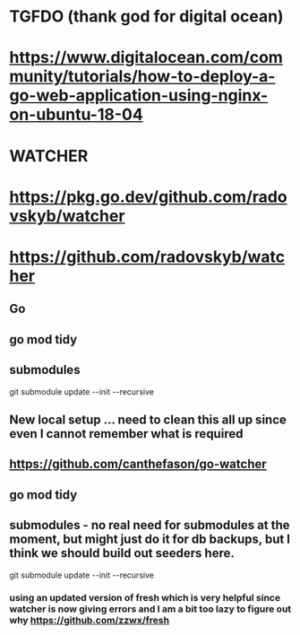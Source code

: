 # TGFDO (thank god for digital ocean)
# https://www.digitalocean.com/community/tutorials/how-to-deploy-a-go-web-application-using-nginx-on-ubuntu-18-04

# WATCHER 
# https://pkg.go.dev/github.com/radovskyb/watcher
# https://github.com/radovskyb/watcher


## Go 
## go mod tidy 

## submodules
git submodule update --init --recursive


## New local setup ... need to clean this all up since even I cannot remember what is required

## https://github.com/canthefason/go-watcher

## go mod tidy 

## submodules - no real need for submodules at the moment, but might just do it for db backups, but I think we should build out seeders here.
git submodule update --init --recursive

### using an updated version of fresh which is very helpful since watcher is now giving errors and I am a bit too lazy to figure out why https://github.com/zzwx/fresh